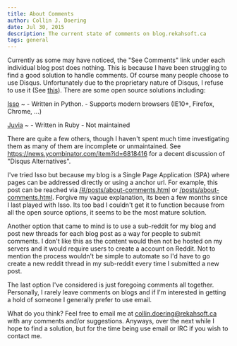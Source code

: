 ```yaml
---
title: About Comments
author: Collin J. Doering
date: Jul 30, 2015
description: The current state of comments on blog.rekahsoft.ca
tags: general
---
```


Currently as some may have noticed, the "See Comments" link under each individual blog post
does nothing. This is because I have been struggling to find a good solution to handle
comments. Of course many people choose to use Disqus. Unfortunately due to the proprietary
nature of Disqus, I refuse to use it (See
[this](http://web.archive.org/web/20150323224820/http://blog.irukado.org/2013/12/disqus-considered-harmful/)).
There are some open source solutions including:

[Isso](http://posativ.org/isso/)
  ~ - Written in Python.
    - Supports modern browsers (IE10+, Firefox, Chrome, ...)

[Juvia](https://github.com/phusion/juvia)
  ~ - Written in Ruby
    - Not maintained

There are quite a few others, though I haven't spent much time investigating them as many of
them are incomplete or unmaintained. See <https://news.ycombinator.com/item?id=6818416> for a
decent discussion of "Disqus Alternatives".

I've tried Isso but because my blog is a Single Page Application (SPA) where pages can be
addressed directly or using a anchor url. For example, this post can be reached via
[/#/posts/about-comments.html]() or [/posts/about-comments.html](). Forgive my vague
explanation, its been a few months since I last played with Isso. Its too bad I couldn't get
it to function because from all the open source options, it seems to be the most mature
solution.

Another option that came to mind is to use a sub-reddit for my blog and post new threads for
each blog post as a way for people to submit comments. I don't like this as the content
would then not be hosted on my servers and it would require users to create a account on
Reddit. Not to mention the process wouldn't be simple to automate so I'd have to go create a new
reddit thread in my sub-reddit every time I submitted a new post.

The last option I've considered is just foregoing comments all together. Personally, I rarely
leave comments on blogs and if I'm interested in getting a hold of someone I generally prefer
to use email.

What do you think? Feel free to email me at <collin.doering@rekahsoft.ca> with any comments
and/or suggestions. Anyways, over the next while I hope to find a solution, but for the time
being use email or IRC if you wish to contact me.
